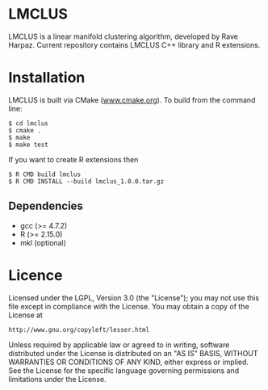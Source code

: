 LMCLUS
======

LMCLUS is a linear manifold clustering algorithm, developed by Rave Harpaz. 
Current repository contains LMCLUS C++ library and R extensions.

Installation
============

LMCLUS is built via CMake (www.cmake.org). To build from the command line:

    $ cd lmclus
    $ cmake .
    $ make
    $ make test
  
If you want to create R extensions then 
    
    $ R CMD build lmclus
    $ R CMD INSTALL --build lmclus_1.0.0.tar.gz

Dependencies
------------

* gcc (>= 4.7.2)
* R (>= 2.15.0)
* mkl (optional)

Licence
=======
Licensed under the LGPL, Version 3.0 (the "License");
you may not use this file except in compliance with the License.
You may obtain a copy of the License at

    http://www.gnu.org/copyleft/lesser.html

Unless required by applicable law or agreed to in writing, software
distributed under the License is distributed on an "AS IS" BASIS,
WITHOUT WARRANTIES OR CONDITIONS OF ANY KIND, either express or implied.
See the License for the specific language governing permissions and
limitations under the License.